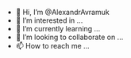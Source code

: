 - 👋 Hi, I’m @AlexandrAvramuk
- 👀 I’m interested in ...
- 🌱 I’m currently learning ...
- 💞️ I’m looking to collaborate on ...
- 📫 How to reach me ...

<!---
AlexandrAvramuk/AlexandrAvramuk is a ✨ special ✨ repository because its `README.md` (this file) appears on your GitHub profile.
You can click the Preview link to take a look at your changes.
--->

